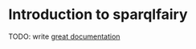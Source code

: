 # Introduction to sparqlfairy

TODO: write [great documentation](http://jacobian.org/writing/what-to-write/)
